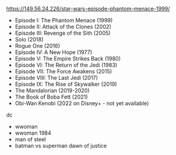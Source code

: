 
https://149.56.24.226/star-wars-episode-phantom-menace-1999/
-   Episode I: The Phantom Menace (1999)
-   Episode II: Attack of the Clones (2002)
-   Episode III: Revenge of the Sith (2005)
-   Solo (2018)
-   Rogue One (2016)
-   Episode IV: A New Hope (1977)
-   Episode V: The Empire Strikes Back (1980)
-   Episode VI: The Return of the Jedi (1983)
-   Episode VII: The Force Awakens (2015)
-   Episode VIII: The Last Jedi (2017)
-   Episode IX: The Rise of Skywalker (2019)
-   The Mandalorian (2019-2020)
-   The Book of Boba Fett (2021)
-   Obi-Wan Kenobi (2022 on Disney+ - not yet available)





dc
- wwoman
- wwoman 1984
- man of steel
- batman vs superman dawn of justice